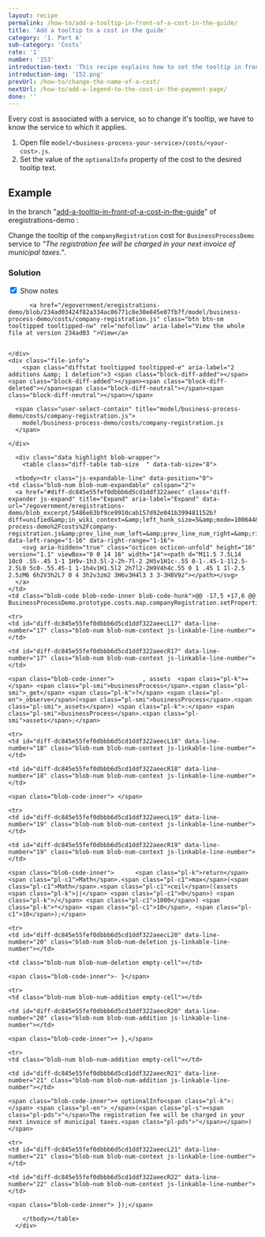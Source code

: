 ```yaml
---
layout: recipe
permalink: /how-to/add-a-tooltip-in-front-of-a-cost-in-the-guide/
title: 'Add a tooltip to a cost in the guide'
category: '1. Part A'
sub-category: 'Costs'
rate: '1'
number: '153'
introduction-text: 'This recipe explains how to set the tooltip in front of a cost, in the guide. Tooltips are used to give more information about a cost without putting to much text on the page. It is recommended to add one meaningful tooltip per cost to give more information to the user.'
introduction-img: '152.png'
prevUrl: /how-to/change-the-name-of-a-cost/
nextUrl: /how-to/add-a-legend-to-the-cost-in-the-payment-page/
done: ''
---
```


Every cost is associated with a service, so to change it's tooltip, we have to know the service to which it applies.

1. Open file `model/<business-process-your-service>/costs/<your-cost>.js`.
2. Set the value of the `optionalInfo` property of the cost to the desired tooltip text.

## Example

In the branch "[add-a-tooltip-in-front-of-a-cost-in-the-guide](https://github.com/egovernment/eregistrations-demo/tree/add-a-tooltip-in-front-of-a-cost-in-the-guide)" of eregistrations-demo :

Change the tooltip of the `companyRegistration` cost for `BusinessProcessDemo` service to *"The registration fee will be charged in your next invoice of municipal taxes."*.

### Solution

<div id="files" class="diff-view " onclick="window.open('https://github.com/egovernment/eregistrations-demo/compare/add-a-tooltip-in-front-of-a-cost-in-the-guide...add-a-tooltip-in-front-of-a-cost-in-the-guide-solution#files')">

<a name="diff-dc845e55fef0dbbb6d5cd1ddf322aeec"></a>
<div id="diff-0" class="file js-details-container




             show-inline-notes
           ">
  <div class="file-header" data-path="model/business-process-demo/costs/company-registration.js">
    <div class="file-actions">
        <span class="show-file-notes">
          <label>
            <input checked="checked" class="js-toggle-file-notes" type="checkbox">
            Show notes
          </label>
        </span>

          <a href="/egovernment/eregistrations-demo/blob/234ad03424f82a334ac86771c8e30e845e07fb7f/model/business-process-demo/costs/company-registration.js" class="btn btn-sm tooltipped tooltipped-nw" rel="nofollow" aria-label="View the whole file at version 234ad03 ">View</a>


    </div>
    <div class="file-info">
        <span class="diffstat tooltipped tooltipped-e" aria-label="2 additions &amp; 1 deletion">3 <span class="block-diff-added"></span><span class="block-diff-added"></span><span class="block-diff-deleted"></span><span class="block-diff-neutral"></span><span class="block-diff-neutral"></span></span>

      <span class="user-select-contain" title="model/business-process-demo/costs/company-registration.js">
        model/business-process-demo/costs/company-registration.js
      </span>

    </div>
  </div>

      <div class="data highlight blob-wrapper">
        <table class="diff-table tab-size  " data-tab-size="8">

      <tbody><tr class="js-expandable-line" data-position="0">
    <td class="blob-num blob-num-expandable" colspan="2">
      <a href="#diff-dc845e55fef0dbbb6d5cd1ddf322aeec" class="diff-expander js-expand" title="Expand" aria-label="Expand" data-url="/egovernment/eregistrations-demo/blob_excerpt/5486e63bf9ce9910cab157d92e041b399481152b?diff=unified&amp;in_wiki_context=&amp;left_hunk_size=5&amp;mode=100644&amp;next_line_num_left=17&amp;next_line_num_right=17&amp;path=model%2Fbusiness-process-demo%2Fcosts%2Fcompany-registration.js&amp;prev_line_num_left=&amp;prev_line_num_right=&amp;right_hunk_size=6" data-left-range="1-16" data-right-range="1-16">
        <svg aria-hidden="true" class="octicon octicon-unfold" height="16" version="1.1" viewBox="0 0 14 16" width="14"><path d="M11.5 7.5L14 10c0 .55-.45 1-1 1H9v-1h3.5l-2-2h-7l-2 2H5v1H1c-.55 0-1-.45-1-1l2.5-2.5L0 5c0-.55.45-1 1-1h4v1H1.5l2 2h7l2-2H9V4h4c.55 0 1 .45 1 1l-2.5 2.5zM6 6h2V3h2L7 0 4 3h2v3zm2 3H6v3H4l3 3 3-3H8V9z"></path></svg>
      </a>
    </td>
    <td class="blob-code blob-code-inner blob-code-hunk">@@ -17,5 +17,6 @@ BusinessProcessDemo.prototype.costs.map.companyRegistration.setProperties({</td>
  </tr>

    <tr>
    <td id="diff-dc845e55fef0dbbb6d5cd1ddf322aeecL17" data-line-number="17" class="blob-num blob-num-context js-linkable-line-number"></td>

    <td id="diff-dc845e55fef0dbbb6d5cd1ddf322aeecR17" data-line-number="17" class="blob-num blob-num-context js-linkable-line-number"></td>

  <td class="blob-code blob-code-context">

    <span class="blob-code-inner">        , assets  <span class="pl-k">=</span> <span class="pl-smi">businessProcess</span>.<span class="pl-smi">_get</span> <span class="pl-k">?</span> <span class="pl-en">_observe</span>(<span class="pl-smi">businessProcess</span>.<span class="pl-smi">_assets</span>) <span class="pl-k">:</span> <span class="pl-smi">businessProcess</span>.<span class="pl-smi">assets</span>;</span>

  </td>
</tr>


    <tr>
    <td id="diff-dc845e55fef0dbbb6d5cd1ddf322aeecL18" data-line-number="18" class="blob-num blob-num-context js-linkable-line-number"></td>

    <td id="diff-dc845e55fef0dbbb6d5cd1ddf322aeecR18" data-line-number="18" class="blob-num blob-num-context js-linkable-line-number"></td>

  <td class="blob-code blob-code-context">

    <span class="blob-code-inner"> </span>

  </td>
</tr>


    <tr>
    <td id="diff-dc845e55fef0dbbb6d5cd1ddf322aeecL19" data-line-number="19" class="blob-num blob-num-context js-linkable-line-number"></td>

    <td id="diff-dc845e55fef0dbbb6d5cd1ddf322aeecR19" data-line-number="19" class="blob-num blob-num-context js-linkable-line-number"></td>

  <td class="blob-code blob-code-context">

    <span class="blob-code-inner">      <span class="pl-k">return</span> <span class="pl-c1">Math</span>.<span class="pl-c1">max</span>(<span class="pl-c1">Math</span>.<span class="pl-c1">ceil</span>((assets <span class="pl-k">||</span> <span class="pl-c1">0</span>) <span class="pl-k">/</span> <span class="pl-c1">1000</span>) <span class="pl-k">*</span> <span class="pl-c1">10</span>, <span class="pl-c1">10</span>);</span>

  </td>
</tr>


    <tr>
    <td id="diff-dc845e55fef0dbbb6d5cd1ddf322aeecL20" data-line-number="20" class="blob-num blob-num-deletion js-linkable-line-number"></td>

    <td class="blob-num blob-num-deletion empty-cell"></td>

  <td class="blob-code blob-code-deletion">

    <span class="blob-code-inner">- }</span>

  </td>
</tr>


    <tr>
    <td class="blob-num blob-num-addition empty-cell"></td>

    <td id="diff-dc845e55fef0dbbb6d5cd1ddf322aeecR20" data-line-number="20" class="blob-num blob-num-addition js-linkable-line-number"></td>

  <td class="blob-code blob-code-addition">

    <span class="blob-code-inner">+ },</span>

  </td>
</tr>


    <tr>
    <td class="blob-num blob-num-addition empty-cell"></td>

    <td id="diff-dc845e55fef0dbbb6d5cd1ddf322aeecR21" data-line-number="21" class="blob-num blob-num-addition js-linkable-line-number"></td>

  <td class="blob-code blob-code-addition">

    <span class="blob-code-inner">+ optionalInfo<span class="pl-k">:</span> <span class="pl-en">_</span>(<span class="pl-s"><span class="pl-pds">"</span>The registration fee will be charged in your next invoice of municipal taxes.<span class="pl-pds">"</span></span>)</span>

  </td>
</tr>


    <tr>
    <td id="diff-dc845e55fef0dbbb6d5cd1ddf322aeecL21" data-line-number="21" class="blob-num blob-num-context js-linkable-line-number"></td>

    <td id="diff-dc845e55fef0dbbb6d5cd1ddf322aeecR22" data-line-number="22" class="blob-num blob-num-context js-linkable-line-number"></td>

  <td class="blob-code blob-code-context">

    <span class="blob-code-inner"> });</span>

  </td>
</tr>



        </tbody></table>
      </div>
</div>

</div>
